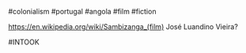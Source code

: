 #colonialism 
#portugal 
#angola
#film
#fiction 

https://en.wikipedia.org/wiki/Sambizanga_(film)
José Luandino Vieira?

#INTOOK 